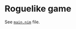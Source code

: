 # Roguelike game

See [`main.nim`](https://github.com/Ethosa/nodesnim/blob/nightly/examples/roguelike/main.nim) file.
